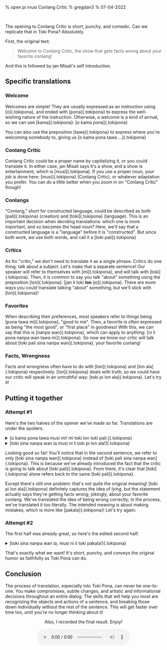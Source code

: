 % open pi musi Conlang Critic
% gregdan3
% 07-04-2022

<br/>

The opening to Conlang Critic is short, punchy, and comedic. Can we replicate
that in Toki Pona? Absolutely.

First, the original text:

> Welcome to Conlang Critic, the show that gets facts wrong about _your_
> favorite conlang!

And this is followed by jan Misali's self introduction.

## Specific translations

### Welcome

Welcomes are simple! They are usually expressed as an instruction using [o]{.tokipona},
and ended with [pona]{.tokipona} to express the well-wishing nature of the instruction.
Otherwise, a welcome is a kind of arrival, so we can use [kama]{.tokipona}: [o kama pona]{.tokipona}

You can also use the preposition [tawa]{.tokipona} to express where you're welcoming
somebody to, giving us [o kama pona tawa ...]{.tokipona}

### Conlang Critic

Conlang Critic could be a proper name by capitalizing it, or you could
translate it. In either case, jan Misali says it's a show, and a show is
entertainment, which is [musi]{.tokipona}. If you use a proper noun, your job is done here:
[musi]{.tokipona} (Conlang Critic), or whatever adaptation you prefer. You can do a little
better when you zoom in on "Conlang Critic" though!

### Conlangs

"Conlang," short for constructed language, could be described as both [pali]{.tokipona}
(creation) and [toki]{.tokipona} (language). This is an important decision when
deciding translations: which one is more important, and so becomes the head noun?
Here, we'll say that a constructed language is a "language" before it is
"constructed". But since both work, we use both words, and call it a [toki
pali]{.tokipona}

### Critics

As for "critic," we don't need to translate it as a single phrase. Critics do one
thing: talk about a subject. Let's make that a separate sentence! Our speaker
will refer to themselves with [mi]{.tokipona}, and will talk with [toki]{.tokipona}. Then, it is common to say you
talk "about" something using the preposition [lon]{.tokipona}: [jan li toki **lon** ijo]{.tokipona}.
There are more ways you could translate talking "about" something, but we'll stick with
[lon]{.tokipona}!

### Favorites

When describing their preferences, most speakers refer to things being [pona tawa mi]{.tokipona}, "good to me". Then, a favorite is often expressed as being "the most good", or
"first place" in goodness! With this, we can say that this is [nanpa wan]{.tokipona}, which can
apply to anything: [ni li pona nanpa wan tawa mi]{.tokipona}. So now we know our
critic will talk about [toki pali sina nanpa wan]{.tokipona}, your favorite conlang!

### Facts, Wrongness

Facts and wrongness often have to do with [lon]{.tokipona} and [lon ala]{.tokipona} respectively.
[lon]{.tokipona} deals with truth, so we could have our critic will speak in an untruthful
way: [toki pi lon ala]{.tokipona}. Let's try it!

## Putting it together

### Attempt #1

Here's the two halves of the opener we've made so far. Translations are under
the spoilers.

<details> 
  <summary> [o kama pona tawa musi mi! mi toki lon toki pali.]{.tokipona} </summary>

Welcome to my entertainment! I talk about created languages.

</details>

<details> 
  <summary> [toki sina nanpa wan la musi ni li toki pi lon ala!]{.tokipona} </summary>

In the context of your favorite language, this entertainment tells lies!

</details>

Looking good so far! You'll notice that in the second sentence, we refer to
only [toki sina nanpa wan]{.tokipona} instead of [toki pali sina nanpa wan]{.tokipona}. This is
because we've already introduced the fact that the critic is going to talk
about [toki pali]{.tokipona}. From there, it's clear that [toki]{.tokipona} alone refers back
to the same [toki pali]{.tokipona}.

Except there's still one problem: that's not quite the original meaning! [toki
pi lon ala]{.tokipona} definitely captures the idea of _lying_, but the statement actually
says they're getting facts _wrong_, jokingly, about your favorite conlang.
We've translated the idea of being wrong correctly; in the process, we've
translated it too literally. The intended meaning is about making mistakes,
which is more like [pakala]{.tokipona}! Let's try again:

### Attempt #2

The first half was already great, so here's the edited second half:

<details> 
  <summary> [toki sina nanpa wan la, musi ni li toki pakala!]{.tokipona} </summary>

In the context of your favorite language, this entertainment speaks mistakenly!

</details>

That's exactly what we want! It's short, punchy, and conveys the original humor as
faithfully as Toki Pona can do.

## Conclusion

The process of translation, especially into Toki Pona, can never be one-to-one.
You make compromises, subtle changes, and artistic and informational decisions
throughout an entire dialog. The skills that will help you most are
recognizing the objects and actions of a sentence, and breaking those down
individually without the rest of the sentence. This will get faster over time
too, until you're no longer thinking about it!

<center>

Also, I recorded the final result. Enjoy!

<audio controls src="/sound/conlangcritic.mp3"> </audio>

</center>
